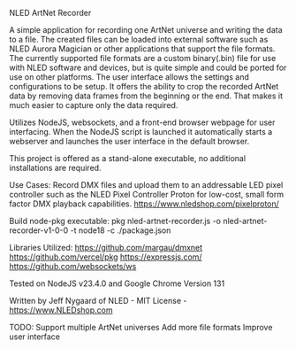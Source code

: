 NLED ArtNet Recorder

A simple application for recording one ArtNet universe and writing the data to a file. The created files can be loaded into external software such as NLED Aurora Magician or other applications that support the file formats. The currently supported file formats are a custom binary(.bin) file for use with NLED software and devices, but is quite simple and could be ported for use on other platforms. The user interface allows the settings and configurations to be setup. It offers the ability to crop the recorded ArtNet data by removing data frames from the beginning or the end. That makes it much easier to capture only the data required.

Utilizes NodeJS, websockets, and a front-end browser webpage for user interfacing. When the NodeJS script is launched it automatically starts a webserver and launches the user interface in the default browser.

This project is offered as a stand-alone executable, no additional installations are required.

Use Cases:
Record DMX files and upload them to an addressable LED pixel controller such as the NLED Pixel Controller Proton for low-cost, small form factor DMX playback capabilities. https://www.nledshop.com/pixelproton/


Build node-pkg executable: pkg nled-artnet-recorder.js -o nled-artnet-recorder-v1-0-0 -t node18 -c ./package.json

Libraries Utilized:
https://github.com/margau/dmxnet
https://github.com/vercel/pkg
https://expressjs.com/
https://github.com/websockets/ws

Tested on NodeJS v23.4.0 and Google Chrome Version 131


Written by Jeff Nygaard of NLED - MIT License - https://www.NLEDshop.com



TODO:
    Support multiple ArtNet universes
    Add more file formats
    Improve user interface
    